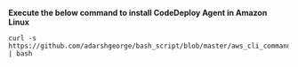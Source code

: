 

**Execute the below command to install CodeDeploy Agent in Amazon Linux**
```
curl -s https://github.com/adarshgeorge/bash_script/blob/master/aws_cli_commands/install_codedeploy_agent.sh | bash
```
